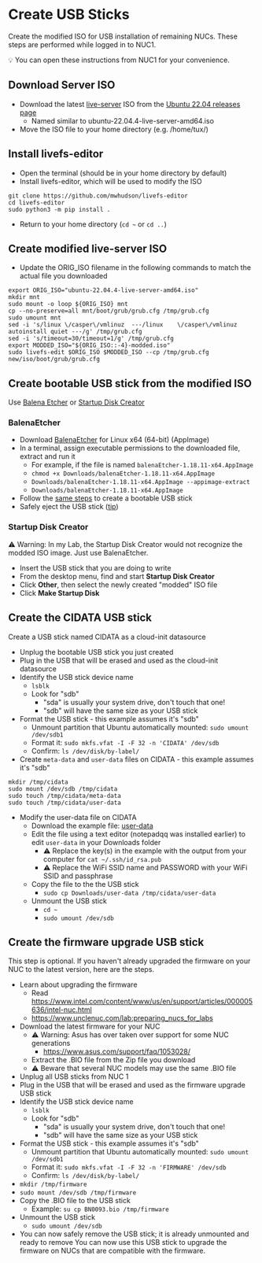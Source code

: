 # Create USB Sticks
Create the modified ISO for USB installation of remaining NUCs. These steps are performed while logged in to NUC1.

💡 You can open these instructions from NUC1 for your convenience.

## Download Server ISO
- Download the latest <ins>live-server</ins> ISO from the [Ubuntu 22.04 releases page](https://releases.ubuntu.com/22.04/)
  - Named similar to ubuntu-22.04.4-live-server-amd64.iso
- Move the ISO file to your home directory (e.g. /home/tux/)

## Install livefs-editor
- Open the terminal (should be in your home directory by default)
- Install livefs-editor, which will be used to modify the ISO
~~~~
git clone https://github.com/mwhudson/livefs-editor
cd livefs-editor
sudo python3 -m pip install .
~~~~
- Return to your home directory (`cd ~` or `cd ..`)

## Create modified live-server ISO
- Update the ORIG_ISO filename in the following commands to match the actual file you downloaded
~~~~
export ORIG_ISO="ubuntu-22.04.4-live-server-amd64.iso"
mkdir mnt
sudo mount -o loop ${ORIG_ISO} mnt
cp --no-preserve=all mnt/boot/grub/grub.cfg /tmp/grub.cfg
sudo umount mnt
sed -i 's/linux	\/casper\/vmlinuz  ---/linux	\/casper\/vmlinuz autoinstall quiet ---/g' /tmp/grub.cfg
sed -i 's/timeout=30/timeout=1/g' /tmp/grub.cfg
export MODDED_ISO="${ORIG_ISO::-4}-modded.iso"
sudo livefs-edit $ORIG_ISO $MODDED_ISO --cp /tmp/grub.cfg new/iso/boot/grub/grub.cfg
~~~~

## Create bootable USB stick from the modified ISO
Use [Balena Etcher](https://www.balena.io/etcher) or [Startup Disk Creator](https://ubuntu.com/tutorials/create-a-usb-stick-on-ubuntu#1-overview)

### BalenaEtcher
- Download [BalenaEtcher](https://etcher.balena.io/#download-etcher) for Linux x64 (64-bit) (AppImage)
- In a terminal, assign executable permissions to the downloaded file, extract and run it
  - For example, if the file is named `balenaEtcher-1.18.11-x64.AppImage`
  - `chmod +x Downloads/balenaEtcher-1.18.11-x64.AppImage`
  - `Downloads/balenaEtcher-1.18.11-x64.AppImage --appimage-extract`
  - `Downloads/balenaEtcher-1.18.11-x64.AppImage`
- Follow the [same steps](1_NUC_1.md#install-ubuntu-desktop) to create a bootable USB stick
- Safely eject the USB stick ([tip](Appendix_Safely_Eject.md))

### Startup Disk Creator
⚠️ Warning: In my Lab, the Startup Disk Creator would not recognize the modded ISO image. Just use BalenaEtcher.
- Insert the USB stick that you are doing to write
- From the desktop menu, find and start **Startup Disk Creator**
- Click **Other**, then select the newly created "modded" ISO file
- Click **Make Startup Disk**

## Create the CIDATA USB stick
Create a USB stick named CIDATA as a cloud-init datasource
- Unplug the bootable USB stick you just created
- Plug in the USB that will be erased and used as the cloud-init datasource
- Identify the USB stick device name
  - `lsblk`
  - Look for "sdb"
    - "sda" is usually your system drive, don't touch that one!
    - "sdb" will have the same size as your USB stick
- Format the USB stick - this example assumes it's "sdb"
  - Unmount partition that Ubuntu automatically mounted: `sudo umount /dev/sdb1`
  - Format it:  `sudo mkfs.vfat -I -F 32 -n 'CIDATA' /dev/sdb`
  - Confirm: `ls /dev/disk/by-label/`
- Create `meta-data` and `user-data` files on CIDATA  - this example assumes it's "sdb"
~~~~
mkdir /tmp/cidata
sudo mount /dev/sdb /tmp/cidata
sudo touch /tmp/cidata/meta-data
sudo touch /tmp/cidata/user-data
~~~~
- Modify the user-data file on CIDATA
  - Download the example file: [user-data](user-data)
  - Edit the file using a text editor (notepadqq was installed earlier) to edit `user-data` in your Downloads folder
    - ⚠️ Replace the key(s) in the example with the output from your computer for `cat ~/.ssh/id_rsa.pub`
    - ⚠️ Replace the WiFi SSID name and PASSWORD with your WiFi SSID and passphrase
  - Copy the file to the the USB stick
    - `sudo cp Downloads/user-data /tmp/cidata/user-data`
  - Unmount the USB stick
    - `cd ~`
    - `sudo umount /dev/sdb`
  
## Create the firmware upgrade USB stick
This step is optional. If you haven't already upgraded the firmware on your NUC to the latest version, here are the steps.
- Learn about upgrading the firmware
  - Read https://www.intel.com/content/www/us/en/support/articles/000005636/intel-nuc.html
  - https://www.unclenuc.com/lab:preparing_nucs_for_labs
- Download the latest firmware for your NUC
  - ⚠️ Warning: Asus has over taken over support for some NUC generations
    - https://www.asus.com/support/faq/1053028/
  - Extract the .BIO file from the Zip file you download
  - ⚠️ Beware that several NUC models may use the same .BIO file
- Unplug all USB sticks from NUC 1
- Plug in the USB that will be erased and used as the firmware upgrade USB stick
- Identify the USB stick device name
  - `lsblk`
  - Look for "sdb"
    - "sda" is usually your system drive, don't touch that one!
    - "sdb" will have the same size as your USB stick
- Format the USB stick - this example assumes it's "sdb"
  - Unmount partition that Ubuntu automatically mounted: `sudo umount /dev/sdb1`
  - Format it:  `sudo mkfs.vfat -I -F 32 -n 'FIRMWARE' /dev/sdb`
  - Confirm: `ls /dev/disk/by-label/`
- `mkdir /tmp/firmware`
- `sudo mount /dev/sdb /tmp/firmware`
- Copy the .BIO file to the USB stick
  - Example: `su cp BN0093.bio /tmp/firmware`
- Unmount the USB stick
  - `sudo umount /dev/sdb`
- You can now safely remove the USB stick; it is already unmounted and ready to remove
You can now use this USB stick to upgrade the firmware on NUCs that are compatible with the firmware.

